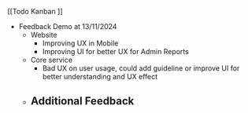 [[Todo Kanban ]] 

- Feedback Demo at 13/11/2024
	- Website
		- Improving UX in Mobile 
		- Improving UI for better UX for Admin Reports 
	- Core service
		- Bad UX on user usage, could add guideline or improve UI for better understanding and UX effect
	- Additional Feedback
		- 